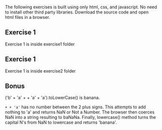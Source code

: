 The following exercises is built using only html, css, and javascript. No need to install other third party libraries. 
Download the source code and open html files in a browser.

Exercise 1
---
Exercise 1 is inside exercise1 folder

Exercise 1
---
Exercise 1 is inside exercise2 folder

Bonus
---
('b' + 'a' + + 'a' + 'a').toLowerCase() is banana.

```+ + 'a'``` has no number between the 2 plus signs. This attempts to add nothing to 'a' and returns NaN or Not a Number. The browser then coerces NaN into a string resulting to baNaNa.
Finally, lowercase() method turns the capital N's from NaN to lowercase and returns 'banana'.